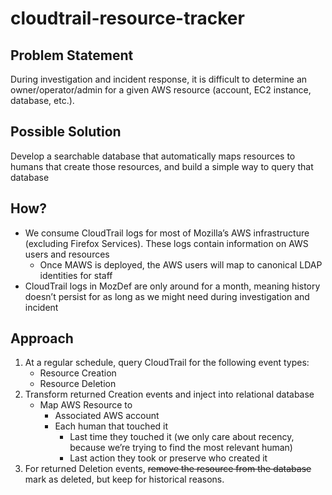 # cloudtrail-resource-tracker

## Problem Statement
During investigation and incident response, it is difficult to determine an owner/operator/admin for a given AWS resource (account, EC2 instance, database, etc.).

## Possible Solution
Develop a searchable database that automatically maps resources to humans that create those resources, and build a simple way to query that database

## How?
* We consume CloudTrail logs for most of Mozilla’s AWS infrastructure (excluding Firefox Services). These logs contain information on AWS users and resources
  * Once MAWS is deployed, the AWS users will map to canonical LDAP identities for staff
* CloudTrail logs in MozDef are only around for a month, meaning history doesn’t persist for as long as we might need during investigation and incident

## Approach
1. At a regular schedule, query CloudTrail for the following event types:
   * Resource Creation
   * Resource Deletion
1. Transform returned Creation events and inject into relational database
   * Map AWS Resource to
     * Associated AWS account
     * Each human that touched it
       * Last time they touched it (we only care about recency, because we’re trying to find the most relevant human)
       * Last action they took or preserve who created it
1. For returned Deletion events, ~~remove the resource from the database~~ mark as deleted, but keep for historical reasons.
